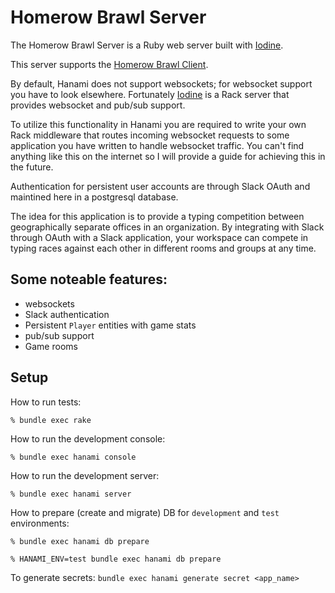 # Homerow Brawl Server

The Homerow Brawl Server is a Ruby web server built with [Iodine](https://github.com/boazsegev/iodine).

This server supports the [Homerow Brawl Client](https://github.com/daelynj/Homerow-Brawl-Client).

By default, Hanami does not support websockets; for websocket support you have to look elsewhere. Fortunately [Iodine](https://github.com/boazsegev/iodine) is a Rack server that provides websocket and pub/sub support.

To utilize this functionality in Hanami you are required to write your own Rack middleware that routes incoming websocket requests to some application you have written to handle websocket traffic. You can't find anything like this on the internet so I will provide a guide for achieving this in the future.

Authentication for persistent user accounts are through Slack OAuth and maintined here in a postgresql database.

The idea for this application is to provide a typing competition between geographically separate offices in an organization. By integrating with Slack through OAuth with a Slack application, your workspace can compete in typing races against each other in different rooms and groups at any time.

## Some noteable features:
- websockets
- Slack authentication
- Persistent `Player` entities with game stats
- pub/sub support
- Game rooms

## Setup

How to run tests:

```
% bundle exec rake
```

How to run the development console:

```
% bundle exec hanami console
```

How to run the development server:

```
% bundle exec hanami server
```

How to prepare (create and migrate) DB for `development` and `test` environments:

```
% bundle exec hanami db prepare

% HANAMI_ENV=test bundle exec hanami db prepare
```
To generate secrets: `bundle exec hanami generate secret <app_name>`
